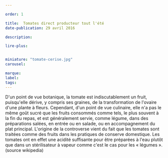 ```yaml
---

order: 1

title:  Tomates direct producteur tout l'été
date-publication: 29 avril 2016

description: 

lire-plus: 


miniature: "tomate-cerise.jpg"
carousel: 

marque:
label: 
tags: 
---
```


<!--fin-excerpt-->
<!-- ******************************** -->
<!-- **** début contenu détaillé **** -->

D'un point de vue botanique, la tomate est indiscutablement un fruit, puisqu'elle dérive, y compris ses graines, de la transformation de l'ovaire d'une plante à fleurs. Cependant, d'un point de vue culinaire, elle n'a pas le même goût sucré que les fruits consommés comme tels, le plus souvent à la fin du repas, et est généralement servie, comme légume, dans des préparations salées, en entrée ou en salade, ou en accompagnement du plat principal. L'origine de la controverse vient du fait que les tomates sont traitées comme des fruits dans les pratiques de conserve domestique. Les tomates ont en effet une acidité suffisante pour être préparées à l'eau plutôt que dans un stérilisateur à vapeur comme c'est le cas pour les « légumes ».
(source wikipedia)

<!-- **** fin contenu détaillé **** -->
<!-- ****************************** -->




